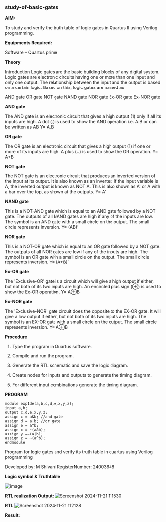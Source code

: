 ### study-of-basic-gates

**AIM:** 

To study and verify the truth table of logic gates in Quartus II using Verilog programming.

**Equipments Required:**

Software – Quartus prime 

**Theory**

Introduction Logic gates are the basic building blocks of any digital system. Logic gates are electronic circuits having one or more than one input and only one output. The relationship between the input and the output is based on a certain logic. Based on this, logic gates are named as

AND gate OR gate NOT gate NAND gate NOR gate Ex-OR gate Ex-NOR gate

**AND gate**

The AND gate is an electronic circuit that gives a high output (1) only if all its inputs are high. A dot (.) is used to show the AND operation i.e. A.B or can be written as AB
Y= A.B

**OR gate** 

The OR gate is an electronic circuit that gives a high output (1) if one or more of its inputs are high. A plus (+) is used to show the OR operation.
Y= A+B

**NOT gate**

The NOT gate is an electronic circuit that produces an inverted version of the input at its output. It is also known as an inverter. If the input variable is A, the inverted output is known as NOT A. This is also shown as A' or A with a bar over the top, as shown at the outputs.
Y= A'

**NAND gate**

This is a NOT-AND gate which is equal to an AND gate followed by a NOT gate. The outputs of all NAND gates are high if any of the inputs are low. The symbol is an AND gate with a small circle on the output. The small circle represents inversion.
Y= (AB)’

**NOR gate**

This is a NOT-OR gate which is equal to an OR gate followed by a NOT gate. The outputs of all NOR gates are low if any of the inputs are high. The symbol is an OR gate with a small circle on the output. The small circle represents inversion.
Y= (A+B)’

**Ex-OR gate**

The 'Exclusive-OR' gate is a circuit which will give a high output if either, but not both of its two inputs are high. An encircled plus sign (⊕) is used to show the Ex-OR operation.
Y= A⊕B

**Ex-NOR gate**

The 'Exclusive-NOR' gate circuit does the opposite to the EX-OR gate. It will give a low output if either, but not both of its two inputs are high. The symbol is an EX-OR gate with a small circle on the output. The small circle represents inversion.
Y= A⊕B

**Procedure** 

1.	Type the program in Quartus software.

2.	Compile and run the program.

3.	Generate the RTL schematic and save the logic diagram.

4.	Create nodes for inputs and outputs to generate the timing diagram.

5.	For different input combinations generate the timing diagram.


**PROGRAM**
```
module exp1de(a,b,c,d,e,x,y,z);
input a,b;
output c,d,e,x,y,z;
assign c = a&b; //and gate
assign d = a|b; //or gate
assign e = a^b; 
assign x = ~(a&b);
assign y =~(a|b);
assign z = ~(a^b);
endmodule
```
Program for logic gates and verify its truth table in quartus using Verilog programming

 Developed by: M Shivani
  RegisterNumber: 24003648
 
**Logic symbol & Truthtable**

![image](https://github.com/user-attachments/assets/b5961ae3-cca4-44b0-b9ce-5843ed23d881)



**RTL realization Output:** 
![Screenshot 2024-11-21 111530](https://github.com/user-attachments/assets/b458c162-ae48-48a8-bc54-32fc62cd22bc)


**RTL**
![Screenshot 2024-11-21 112128](https://github.com/user-attachments/assets/0a609e04-dc64-4eaf-a520-ac38b7b29f05)


**Result:**



